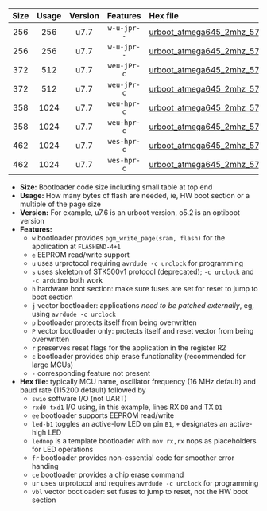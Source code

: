 |Size|Usage|Version|Features|Hex file|
|:-:|:-:|:-:|:-:|:--|
|256|256|u7.7|`w-u-jpr--`|[urboot_atmega645_2mhz_57600bps_swio_rxe0_txe1_led+b5_ur_vbl.hex](https://raw.githubusercontent.com/stefanrueger/urboot.hex/main/mcus/atmega645/fcpu_2mhz/57600_bps/urboot_atmega645_2mhz_57600bps_swio_rxe0_txe1_led+b5_ur_vbl.hex)|
|256|256|u7.7|`w-u-jpr--`|[urboot_atmega645_2mhz_57600bps_swio_rxe0_txe1_lednop_ur_vbl.hex](https://raw.githubusercontent.com/stefanrueger/urboot.hex/main/mcus/atmega645/fcpu_2mhz/57600_bps/urboot_atmega645_2mhz_57600bps_swio_rxe0_txe1_lednop_ur_vbl.hex)|
|372|512|u7.7|`weu-jPr-c`|[urboot_atmega645_2mhz_57600bps_swio_rxe0_txe1_ee_led+b5_fr_ce_ur_vbl.hex](https://raw.githubusercontent.com/stefanrueger/urboot.hex/main/mcus/atmega645/fcpu_2mhz/57600_bps/urboot_atmega645_2mhz_57600bps_swio_rxe0_txe1_ee_led+b5_fr_ce_ur_vbl.hex)|
|372|512|u7.7|`weu-jPr-c`|[urboot_atmega645_2mhz_57600bps_swio_rxe0_txe1_ee_lednop_fr_ce_ur_vbl.hex](https://raw.githubusercontent.com/stefanrueger/urboot.hex/main/mcus/atmega645/fcpu_2mhz/57600_bps/urboot_atmega645_2mhz_57600bps_swio_rxe0_txe1_ee_lednop_fr_ce_ur_vbl.hex)|
|358|1024|u7.7|`weu-hpr-c`|[urboot_atmega645_2mhz_57600bps_swio_rxe0_txe1_ee_led+b5_fr_ce_ur.hex](https://raw.githubusercontent.com/stefanrueger/urboot.hex/main/mcus/atmega645/fcpu_2mhz/57600_bps/urboot_atmega645_2mhz_57600bps_swio_rxe0_txe1_ee_led+b5_fr_ce_ur.hex)|
|358|1024|u7.7|`weu-hpr-c`|[urboot_atmega645_2mhz_57600bps_swio_rxe0_txe1_ee_lednop_fr_ce_ur.hex](https://raw.githubusercontent.com/stefanrueger/urboot.hex/main/mcus/atmega645/fcpu_2mhz/57600_bps/urboot_atmega645_2mhz_57600bps_swio_rxe0_txe1_ee_lednop_fr_ce_ur.hex)|
|462|1024|u7.7|`wes-hpr-c`|[urboot_atmega645_2mhz_57600bps_swio_rxe0_txe1_ee_led+b5_fr_ce.hex](https://raw.githubusercontent.com/stefanrueger/urboot.hex/main/mcus/atmega645/fcpu_2mhz/57600_bps/urboot_atmega645_2mhz_57600bps_swio_rxe0_txe1_ee_led+b5_fr_ce.hex)|
|462|1024|u7.7|`wes-hpr-c`|[urboot_atmega645_2mhz_57600bps_swio_rxe0_txe1_ee_lednop_fr_ce.hex](https://raw.githubusercontent.com/stefanrueger/urboot.hex/main/mcus/atmega645/fcpu_2mhz/57600_bps/urboot_atmega645_2mhz_57600bps_swio_rxe0_txe1_ee_lednop_fr_ce.hex)|

- **Size:** Bootloader code size including small table at top end
- **Usage:** How many bytes of flash are needed, ie, HW boot section or a multiple of the page size
- **Version:** For example, u7.6 is an urboot version, o5.2 is an optiboot version
- **Features:**
  + `w` bootloader provides `pgm_write_page(sram, flash)` for the application at `FLASHEND-4+1`
  + `e` EEPROM read/write support
  + `u` uses urprotocol requiring `avrdude -c urclock` for programming
  + `s` uses skeleton of STK500v1 protocol (deprecated); `-c urclock` and `-c arduino` both work
  + `h` hardware boot section: make sure fuses are set for reset to jump to boot section
  + `j` vector bootloader: applications *need to be patched externally*, eg, using `avrdude -c urclock`
  + `p` bootloader protects itself from being overwritten
  + `P` vector bootloader only: protects itself and reset vector from being overwritten
  + `r` preserves reset flags for the application in the register R2
  + `c` bootloader provides chip erase functionality (recommended for large MCUs)
  + `-` corresponding feature not present
- **Hex file:** typically MCU name, oscillator frequency (16 MHz default) and baud rate (115200 default) followed by
  + `swio` software I/O (not UART)
  + `rxd0 txd1` I/O using, in this example, lines RX `D0` and TX `D1`
  + `ee` bootloader supports EEPROM read/write
  + `led-b1` toggles an active-low LED on pin `B1`, `+` designates an active-high LED
  + `lednop` is a template bootloader with `mov rx,rx` nops as placeholders for LED operations
  + `fr` bootloader provides non-essential code for smoother error handing
  + `ce` bootloader provides a chip erase command
  + `ur` uses urprotocol and requires `avrdude -c urclock` for programming
  + `vbl` vector bootloader: set fuses to jump to reset, not the HW boot section
